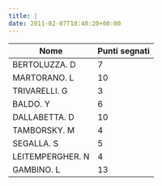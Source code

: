 ```yaml
---
title: |
date: 2011-02-07T18:40:20+00:00
---
```

| **Nome** | **Punti segnati** |
| -------- | ----------------- |
| BERTOLUZZA. D | 7 |
| MARTORANO. L | 10 |
| TRIVARELLI. G | 3 |
| BALDO. Y | 6 |
| DALLABETTA. D | 10 |
| TAMBORSKY. M | 4 |
| SEGALLA. S | 5 |
| LEITEMPERGHER. N | 4 |
| GAMBINO. L | 13 |
